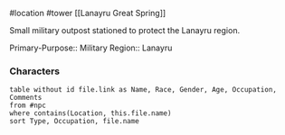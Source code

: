  #location #tower [[Lanayru Great Spring]]

Small military outpost stationed to protect the Lanayru region.

Primary-Purpose:: Military
Region:: Lanayru

### Characters
```dataview
table without id file.link as Name, Race, Gender, Age, Occupation, Comments
from #npc
where contains(Location, this.file.name)
sort Type, Occupation, file.name
```
